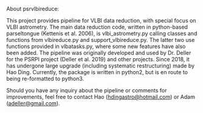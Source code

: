About psrvlbireduce:

This project provides pipeline for VLBI data reduction, with special focus on VLBI astrometry.
The main data reduction code, written in python-based parseltongue (Kettenis et al. 2006), is vlbi_astrometry.py calling classes and functions from vlbireduce.py and support_vlbireduce.py. The latter two use functions provided in vlbatasks.py, where some new features have also been added. The pipeline was originally developed and used by Dr. Deller for the PSRPI project (Deller et al. 2019) and other projects. Since 2018, it has undergone large upgrade (including systematic restructuring) made by Hao Ding. Currently, the package is written in python2, but is en route to being re-formatted to python3.

Should you have any inquiry about the pipeline or comments for improvements, feel free to contact Hao (hdingastro@hotmail.com) or Adam (adeller@gmail.com).
